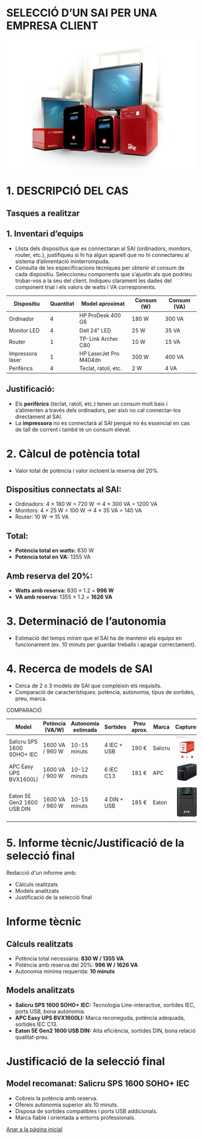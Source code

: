 # SELECCIÓ D’UN SAI PER UNA EMPRESA CLIENT
![SAI_Portada](img/Imatge01.png)
# 1. DESCRIPCIÓ DEL CAS

## Tasques a realitzar  
## 1. Inventari d’equips  
- Llista dels dispositius que es connectaran al SAI (ordinadors, monitors, router, etc.), justifiqueu si hi ha algun aparell que no hi connectareu al sistema d’alimentació ininterrompuda.  
- Consulta de les especificacions tècniques per obtenir el consum de cada dispositiu. Seleccioneu components que s’ajustin als que podríeu trobar-vos a la seu del client. Indiqueu clarament les dades del component triat i els valors de watts i VA corresponents.

| Dispositiu       | Quantitat | Model aproximat          | Consum (W) | Consum (VA) |
|------------------|-----------|-------------------------|------------|-------------|
| Ordinador        | 4         | HP ProDesk 400 G6       | 180 W      | 300 VA      |
| Monitor LED      | 4         | Dell 24" LED            | 25 W       | 35 VA       |
| Router           | 1         | TP-Link Archer C80      | 10 W       | 15 VA       |
| Impressora làser | 1         | HP LaserJet Pro M404dn  | 300 W      | 400 VA      |
| Perifèrics       | 4         | Teclat, ratolí, etc.    | 2 W        | 4 VA        |

## Justificació:  
- Els **perifèrics** (teclat, ratolí, etc.) tenen un consum molt baix i s’alimenten a través dels ordinadors, per això no cal connectar-los directament al SAI.  
- La **impressora** no es connectarà al SAI perquè no és essencial en cas de tall de corrent i també té un consum elevat.

# 2. Càlcul de potència total  
- Valor total de potència i valor incloent la reserva del 20%.

## Dispositius connectats al SAI:  
- Ordinadors: 4 × 180 W = 720 W → 4 × 300 VA = 1200 VA  
- Monitors: 4 × 25 W = 100 W → 4 × 35 VA = 140 VA  
- Router: 10 W → 15 VA  

## Total:  
- **Potència total en watts:** 830 W  
- **Potència total en VA:** 1355 VA  

## Amb reserva del 20%:  
- **Watts amb reserva:** 830 × 1.2 = **996 W**
- **VA amb reserva:** 1355 × 1.2 = **1626 VA**

# 3. Determinació de l’autonomia  
- Estimació del temps mínim que el SAI ha de mantenir els equips en funcionament (ex. 10 minuts per guardar treballs i apagar correctament).

# 4. Recerca de models de SAI  
- Cerca de 2 o 3 models de SAI que compleixin els requisits.  
- Comparació de característiques: potència, autonomia, tipus de sortides, preu, marca.

COMPARACIÓ

| Model                      | Potència (VA/W)      | Autonomia estimada | Sortides      | Preu aprox. | Marca  | Captures |
|----------------------------|---------------------|--------------------|---------------|-------------|--------|-----------|
| Salicru SPS 1600 SOHO+ IEC | 1600 VA / 960 W     | 10-15 minuts       | 4 IEC + USB   | 190 €       | Salicru|![SAI_Model_Salicru SPS 1600 SOHO+ IEC](img/Imatge02.png)|
| APC Easy UPS BVX1600LI      | 1600 VA / 900 W     | 10-12 minuts       | 6 IEC C13     | 181 €       | APC    |![SAI_Model_APC Easy UPS BVX1600LI](img/Imatge03.png)|
| Eaton 5E Gen2 1600 USB DIN  | 1600 VA / 960 W     | 10-15 minuts       | 4 DIN + USB   | 185 €       | Eaton  |![SAI_Model_Eaton 5E Gen2 1600 USB DIN](img/Imatge04.png)|

# 5. Informe tècnic/Justificació de la selecció final  
Redacció d'un informe amb:  
- Càlculs realitzats  
- Models analitzats  
- Justificació de la selecció final  

# Informe tècnic  
## Càlculs realitzats  
- Potència total necessària: **830 W / 1355 VA**  
- Potència amb reserva del 20%: **996 W / 1626 VA**  
- Autonomia mínima requerida: **10 minuts**  

## Models analitzats  
- **Salicru SPS 1600 SOHO+ IEC:** Tecnologia Line-interactive, sortides IEC, ports USB, bona autonomia.  
- **APC Easy UPS BVX1600LI:** Marca reconeguda, potència adequada, sortides IEC C13.  
- **Eaton 5E Gen2 1600 USB DIN:** Alta eficiència, sortides DIN, bona relació qualitat-preu.

# Justificació de la selecció final  
## Model recomanat: Salicru SPS 1600 SOHO+ IEC  
- Cobreix la potència amb reserva.  
- Ofereix autonomia superior als 10 minuts.  
- Disposa de sortides compatibles i ports USB addicionals.  
- Marca fiable i orientada a entorns professionals.

[Anar a la pàgina inicial](../README.md)
